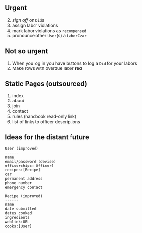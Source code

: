 ## Urgent

2. *sign off* on `Did`s
3. assign labor violations
4. mark labor violations as `recompensed`
5. pronounce other `User`(s) a `LaborCzar`

## Not so urgent

1. When you log in you have buttons to log a `Did` for your labors
1. Make rows with overdue labor **red**

## Static Pages (outsourced)

1. index
2. about
3. join
4. contact
5. rules (handbook read-only link)
6. list of links to officer descriptions

## Ideas for the distant future

    User (improved)
    ------
    name
    email/password (devise)
    officerships:[Officer]
    recipes:[Recipe]
    car
    permanent address
    phone number
    emergency contact

    Recipe (improved)
    ------
    name
    date submitted
    dates cooked
    ingredients
    weblink:URL
    cooks:[User]

